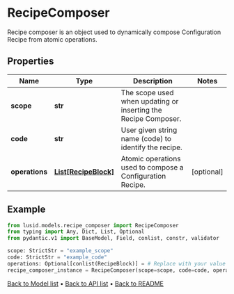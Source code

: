 # RecipeComposer

Recipe composer is an object used to dynamically compose Configuration Recipe from atomic operations.
## Properties
Name | Type | Description | Notes
------------ | ------------- | ------------- | -------------
**scope** | **str** | The scope used when updating or inserting the Recipe Composer. | 
**code** | **str** | User given string name (code) to identify the recipe. | 
**operations** | [**List[RecipeBlock]**](RecipeBlock.md) | Atomic operations used to compose a Configuration Recipe. | [optional] 
## Example

```python
from lusid.models.recipe_composer import RecipeComposer
from typing import Any, Dict, List, Optional
from pydantic.v1 import BaseModel, Field, conlist, constr, validator

scope: StrictStr = "example_scope"
code: StrictStr = "example_code"
operations: Optional[conlist(RecipeBlock)] = # Replace with your value
recipe_composer_instance = RecipeComposer(scope=scope, code=code, operations=operations)

```

[Back to Model list](../README.md#documentation-for-models) &#8226; [Back to API list](../README.md#documentation-for-api-endpoints) &#8226; [Back to README](../README.md)

